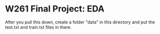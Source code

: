 # W261 Final Project: EDA

After you pull this down, create a folder "data" in this directory and put the test.txt and train.txt files in there.
